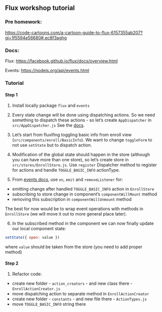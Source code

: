 ## Flux workshop tutorial

### Pre homework:
https://code-cartoons.com/a-cartoon-guide-to-flux-6157355ab207?gi=1f5594e56680#.ec8f3aghg

### Docs:
Flux: https://facebook.github.io/flux/docs/overview.html

Events: https://nodejs.org/api/events.html

### Tutorial
#### Step 1
1. Install locally package `flux` and `events`

2. Every state change will be done using dispatching actions. So we need something to dispatch these actions - so let’s create `AppDispatcher` in `src/AppDispatcher.js`
See the [docs](http://facebook.github.io/flux/docs/dispatcher.html#content).

3. Let’s start from fluxifing toggling basic info from enroll view (`src/components/enroll/BasicInfo`).
We want to change `toggleForm` to not use `setState` but to dispatch action.

4. Modification of the global state should happen in the store (although you can have more than one store), so let’s create store in `src/stores/EnrollStore.js`.
Use `register` Dispatcher method to register for actions and handle `TOGGLE_BASIC_INFO` actionType.

5. From [events docs](https://nodejs.org/api/events.html), use `on`, `emit` and `removeListener` for:
  * emitting change after handled `TOGGLE_BASIC_INFO` action in `EnrollStore`
  * subscribing to store change in component’s `componentWillMount` method
  * removing this subscription in `componentWillUnmount` method

The best for now would be to wrap event operations with methods in `EnrollStore` (we will move it out to more general place later).

6. In the subscribed method in the component we can now finally update our local component state:

```js
setState({ open: value })
```

where `value` should be taken from the store (you need to add proper method)

#### Step 2

1. Refactor code:
 * create new folder - `action_creators` - and new class there - `EnrollActionCreator.js`
 * move dispatching action to separate method in `EnrollActionCreator`
 * create new folder - `constants` - and new file there - `ActionTypes.js`
 * move `TOGGLE_BASIC_INFO` string there
